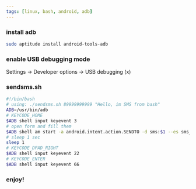 ```yaml
---
tags: [linux, bash, android, adb]
---
```


### install adb

```bash
sudo aptitude install android-tools-adb
```

### enable USB debugging mode

Settings -> Developer options -> USB debugging (x)

### sendsms.sh

```bash
#!/bin/bash
# using: ./sendsms.sh 89999999999 "Hello, im SMS from bash"
ADB=/usr/bin/adb
# KEYCODE_HOME
$ADB shell input keyevent 3
# open form and fill them
$ADB shell am start -a android.intent.action.SENDTO -d sms:$1 --es sms_body "$2" --ez exit_on_sent true
# sleep 1 sec
sleep 1
# KEYCODE_DPAD_RIGHT
$ADB shell input keyevent 22
# KEYCODE_ENTER
$ADB shell input keyevent 66
```

### enjoy!
